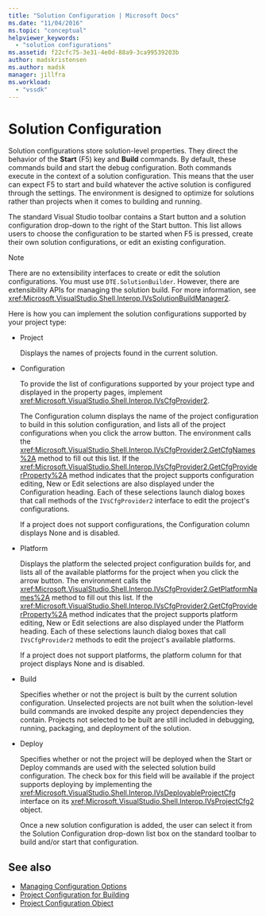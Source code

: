 ```yaml
---
title: "Solution Configuration | Microsoft Docs"
ms.date: "11/04/2016"
ms.topic: "conceptual"
helpviewer_keywords:
  - "solution configurations"
ms.assetid: f22cfc75-3e31-4e0d-88a9-3ca99539203b
author: madskristensen
ms.author: madsk
manager: jillfra
ms.workload:
  - "vssdk"
---
```

# Solution Configuration
Solution configurations store solution-level properties. They direct the behavior of the **Start** (F5) key and **Build** commands. By default, these commands build and start the debug configuration. Both commands execute in the context of a solution configuration. This means that the user can expect F5 to start and build whatever the active solution is configured through the settings. The environment is designed to optimize for solutions rather than projects when it comes to building and running.

 The standard Visual Studio toolbar contains a Start button and a solution configuration drop-down to the right of the Start button. This list allows users to choose the configuration to be started when F5 is pressed, create their own solution configurations, or edit an existing configuration.

> [!NOTE]
> There are no extensibility interfaces to create or edit the solution configurations. You must use `DTE.SolutionBuilder`. However, there are extensibility APIs for managing the solution build. For more information, see <xref:Microsoft.VisualStudio.Shell.Interop.IVsSolutionBuildManager2>.

 Here is how you can implement the solution configurations supported by your project type:

- Project

   Displays the names of projects found in the current solution.

- Configuration

   To provide the list of configurations supported by your project type and displayed in the property pages, implement <xref:Microsoft.VisualStudio.Shell.Interop.IVsCfgProvider2>.

   The Configuration column displays the name of the project configuration to build in this solution configuration, and lists all of the project configurations when you click the arrow button. The environment calls the <xref:Microsoft.VisualStudio.Shell.Interop.IVsCfgProvider2.GetCfgNames%2A> method to fill out this list. If the <xref:Microsoft.VisualStudio.Shell.Interop.IVsCfgProvider2.GetCfgProviderProperty%2A> method indicates that the project supports configuration editing, New or Edit selections are also displayed under the Configuration heading. Each of these selections launch dialog boxes that call methods of the `IVsCfgProvider2` interface to edit the project's configurations.

   If a project does not support configurations, the Configuration column displays None and is disabled.

- Platform

   Displays the platform the selected project configuration builds for, and lists all of the available platforms for the project when you click the arrow button. The environment calls the <xref:Microsoft.VisualStudio.Shell.Interop.IVsCfgProvider2.GetPlatformNames%2A> method to fill out this list. If the <xref:Microsoft.VisualStudio.Shell.Interop.IVsCfgProvider2.GetCfgProviderProperty%2A> method indicates that the project supports platform editing, New or Edit selections are also displayed under the Platform heading. Each of these selections launch dialog boxes that call `IVsCfgProvider2` methods to edit the project's available platforms.

   If a project does not support platforms, the platform column for that project displays None and is disabled.

- Build

   Specifies whether or not the project is built by the current solution configuration. Unselected projects are not built when the solution-level build commands are invoked despite any project dependencies they contain. Projects not selected to be built are still included in debugging, running, packaging, and deployment of the solution.

- Deploy

   Specifies whether or not the project will be deployed when the Start or Deploy commands are used with the selected solution build configuration. The check box for this field will be available if the project supports deploying by implementing the <xref:Microsoft.VisualStudio.Shell.Interop.IVsDeployableProjectCfg> interface on its <xref:Microsoft.VisualStudio.Shell.Interop.IVsProjectCfg2> object.

  Once a new solution configuration is added, the user can select it from the Solution Configuration drop-down list box on the standard toolbar to build and/or start that configuration.

## See also
- [Managing Configuration Options](../../extensibility/internals/managing-configuration-options.md)
- [Project Configuration for Building](../../extensibility/internals/project-configuration-for-building.md)
- [Project Configuration Object](../../extensibility/internals/project-configuration-object.md)